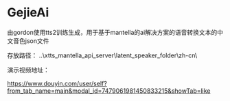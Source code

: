 # GejieAi
由gordon使用tts2训练生成，用于基于mantella的ai解决方案的语音转换文本的中文音色json文件

存放路径：
..\xtts_mantella_api_server\latent_speaker_folder\zh-cn\

演示视频地址：

https://www.douyin.com/user/self?from_tab_name=main&modal_id=7479061981450833215&showTab=like